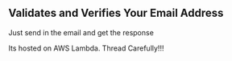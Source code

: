 ## Validates and Verifies Your Email Address

Just send in the email and get the response

Its hosted on AWS Lambda. Thread Carefully!!!
